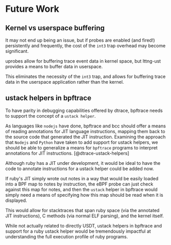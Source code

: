 # Future Work

## Kernel vs userspace buffering

It may not end up being an issue, but if probes are enabled (and fired!) persistently and frequently, the cost of the `int3` trap overhead may become significant.

uprobes allow for buffering trace event data in kernel space, but lttng-ust provides a means to buffer data in userspace.

This eliminates the necessity of the `int3` trap, and allows for buffering trace data in the userspace application rather than the kernel.

## ustack helpers in bpftrace

To have parity in debugging capabilities offered by dtrace, bpftrace needs to support the concept of a `ustack helper`.

As languages like `nodejs` have done, bpftrace and bcc should offer a means of reading annotations for JIT language instructions,
mapping them back to the source code that generated the JIT instruction. Examining the approach that `Nodejs` and `Python` have taken
to add support for ustack helpers, we should be able to generalize a means for `bpftrace` programs to interpret annotations for JIT instructions. [@dtrace-ustack-helpers]

Although ruby has a JIT under development, it would be ideal to have the code to annotate instructions for a ustack helper could be added
now.

If ruby's JIT simply wrote out notes in a way that would be easily loaded into a BPF map to notes by instruction, the eBPF probe can
just check against this map for notes, and then the `ustack` helper in bpftrace would simply need a means of specifying how
this map should be read when it is displayed.

This would allow for stacktraces that span ruby space (via the annotated JIT instructions), C methods (via normal ELF parsing), and the kernel itself.

While not actually related to directly USDT, ustack helpers in bpftrace and support for a ruby ustack helper would be tremendously impactful at understanding the full execution profile of ruby programs.
